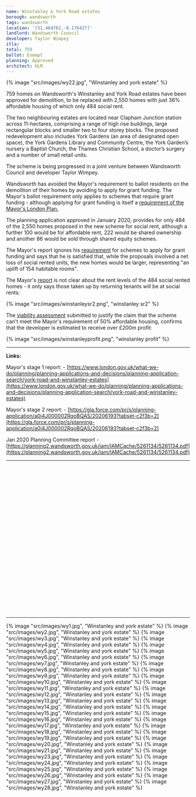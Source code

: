```yaml
---
name: Winstanley & York Road estates 
borough: wandsworth
tags: wandsworth
location: '[51.464762,-0.176427]'
landlord: Wandsworth Council
developer: Taylor Wimpey
itla:
total: 759
ballot: Exempt
planning: Approved
architect: HLM
---
```

{% image "src/images/wy22.jpg", "Winstanley and york estate" %}

759 homes on Wandsworth's Winstanley and York Road estates have been approved for demolition, to be replaced with 2,550 homes with just 36% affordable housing of which only 484 social rent.

The two neighbouring estates are located near Clapham Junction station across 11-hectares, comprising a range of high rise buildings, large rectangular blocks and smaller two to four storey blocks. The proposed redevelopment also includes York Gardens (an area of designated open space), the York Gardens Library and Community Centre, the York Garden’s nursery a Baptist Church, the Thames Christian School, a doctor’s surgery and a number of small retail units.

The scheme is being progressed in a joint venture between Wandsworth Council and developer Taylor Wimpey.

Wandsworth has avoided the Mayor's requirement to ballot residents on the demolition of their homes by avoiding to apply for grant funding. The Mayor's ballot requirement only applies to schemes that require grant funding - although applying for grant funding is itself a [requirement of the Mayor's London Plan.](https://www.london.gov.uk/what-we-do/planning/london-plan/current-london-plan/london-plan-chapter-3/policy-312-negotiating)

The planning application approved in January 2020, provides for only 484 of the 2,550 homes proposed in the new scheme for social rent, although a further 100 would be for affordable rent, 222 would be shared ownership and another 86 would be sold through shared equity schemes.

The Mayor's report ignores his [requirement](https://www.london.gov.uk/what-we-do/planning/london-plan/current-london-plan/london-plan-chapter-3/policy-312-negotiating) for schemes to apply for grant funding and says that he is satisfied that, while the proposals involved a net loss of social rented units, the new homes would be larger, representing "an uplift of 154 habitable rooms".

The Mayor's [report](https://www.london.gov.uk/sites/default/files/public%3A//public%3A//PAWS/media_id_454975///york_road_and_winstanley_estates_report.pdf) is not clear about the rent levels of the 484 social rented homes - it only says those taken up by returning tenants will be at social rents:

{% image "src/images/winstanleysr2.png", "winstanley sr2" %}

The [viability assessment](https://planning2.wandsworth.gov.uk/iam/IAMCache/5121327/5121327.pdf) submitted to justify the claim that the scheme can't meet the Mayor's requirement of 50% affordable housing, confirms that the developer is estimated to receive over £200m profit:

{% image "src/images/winstanleyprofit.png", "winstanley profit" %}

---

__Links:__

Mayor's stage 1 report: - [https://www.london.gov.uk/what-we-do/planning/planning-applications-and-decisions/planning-application-search/york-road-and-winstanley-estates](https://www.london.gov.uk/what-we-do/planning/planning-applications-and-decisions/planning-application-search/york-road-and-winstanley-estates)

Mayor's stage 2 report: - [https://gla.force.com/pr/s/planning-application/a0i4J000002RqoBQAS/20206193?tabset-c2f3b=2](https://gla.force.com/pr/s/planning-application/a0i4J000002RqoBQAS/20206193?tabset-c2f3b=2)

Jan 2020 Planning Committee report - [https://planning2.wandsworth.gov.uk/iam/IAMCache/5261134/5261134.pdf](https://planning2.wandsworth.gov.uk/iam/IAMCache/5261134/5261134.pdf)

---

<!------------THE CODE BELOW RENDERS THE MAP - DO NOT EDIT! ---------------------------->

<div id="map" style="width: 100%; height: 400px;"></div>

<script>
  var map = L.map('map').setView({{ location }}, 13);
  L.tileLayer('https://tile.openstreetmap.org/{z}/{x}/{y}.png', {
  maxZoom: 19,
attribution: '&copy; <a href="http://www.openstreetmap.org/copyright">OpenStreetMap</a>'
}).addTo(map);
var circle = L.circle({{ location }}, {
    color: 'red',
    fillColor: '#f03',
    fillOpacity: 0.5,
    radius: 500
}).addTo(map);
</script>

---
 {% image "src/images/wy1.jpg", "Winstanley and york estate" %}
  {% image "src/images/wy2.jpg", "Winstanley and york estate" %}
  {% image "src/images/wy3.jpg", "Winstanley and york estate" %}
  {% image "src/images/wy4.jpg", "Winstanley and york estate" %}
  {% image "src/images/wy5.jpg", "Winstanley and york estate" %}
  {% image "src/images/wy6.jpg", "Winstanley and york estate" %}
  {% image "src/images/wy7.jpg", "Winstanley and york estate" %}
  {% image "src/images/wy8.jpg", "Winstanley and york estate" %}
  {% image "src/images/wy9.jpg", "Winstanley and york estate" %}
  {% image "src/images/wy10.jpg", "Winstanley and york estate" %}
  {% image "src/images/wy11.jpg", "Winstanley and york estate" %}
  {% image "src/images/wy12.jpg", "Winstanley and york estate" %}
  {% image "src/images/wy13.jpg", "Winstanley and york estate" %}
  {% image "src/images/wy14.jpg", "Winstanley and york estate" %}
  {% image "src/images/wy15.jpg", "Winstanley and york estate" %}
  {% image "src/images/wy16.jpg", "Winstanley and york estate" %}
  {% image "src/images/wy17.jpg", "Winstanley and york estate" %}
  {% image "src/images/wy18.jpg", "Winstanley and york estate" %}
  {% image "src/images/wy19.jpg", "Winstanley and york estate" %}
  {% image "src/images/wy20.jpg", "Winstanley and york estate" %}
  {% image "src/images/wy21.jpg", "Winstanley and york estate" %}
  {% image "src/images/wy23.jpg", "Winstanley and york estate" %}
  {% image "src/images/wy24.jpg", "Winstanley and york estate" %}
  {% image "src/images/wy25.jpg", "Winstanley and york estate" %}
  {% image "src/images/wy26.jpg", "Winstanley and york estate" %}
  {% image "src/images/wy27.jpg", "Winstanley and york estate" %}
  {% image "src/images/wy28.jpg", "Winstanley and york estate" %}
